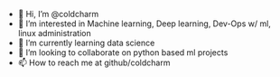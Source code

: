 - 👋 Hi, I’m @coldcharm
- 👀 I’m interested in Machine learning, Deep learning, Dev-Ops w/ ml, linux administration
- 🌱 I’m currently learning data science
- 💞️ I’m looking to collaborate on python based ml projects
- 📫 How to reach me at github/coldcharm

<!---
coldcharm/coldcharm is a ✨ special ✨ repository because its `README.md` (this file) appears on your GitHub profile.
You can click the Preview link to take a look at your changes.
--->
